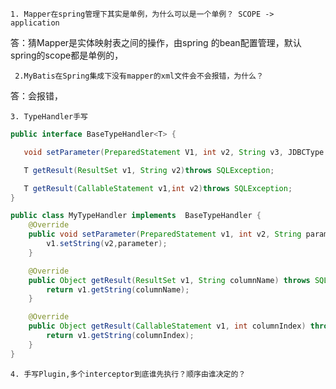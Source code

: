 `1. Mapper在spring管理下其实是单例，为什么可以是一个单例？ SCOPE -> application`

 答：猜Mapper是实体映射表之间的操作，由spring 的bean配置管理，默认spring的scope都是单例的，

` 2.MyBatis在Spring集成下没有mapper的xml文件会不会报错，为什么？`

答：会报错，

`3. TypeHandler手写`

 ```java
public interface BaseTypeHandler<T> {

    void setParameter(PreparedStatement V1, int v2, String v3, JDBCType type) throws SQLException;

    T getResult(ResultSet v1, String v2)throws SQLException;

    T getResult(CallableStatement v1,int v2)throws SQLException;
}
 ```

```java
public class MyTypeHandler implements  BaseTypeHandler {
    @Override
    public void setParameter(PreparedStatement v1, int v2, String parameter, JDBCType type) throws SQLException {
        v1.setString(v2,parameter);
    }

    @Override
    public Object getResult(ResultSet v1, String columnName) throws SQLException {
        return v1.getString(columnName);
    }

    @Override
    public Object getResult(CallableStatement v1, int columnIndex) throws SQLException {
        return v1.getString(columnIndex);
    }
}

```



`4. 手写Plugin,多个interceptor到底谁先执行？顺序由谁决定的？`

